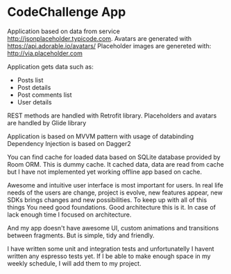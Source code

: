 CodeChallenge App
=============================


Application based on data from service http://jsonplaceholder.typicode.com.
Avatars are generated with https://api.adorable.io/avatars/
Placeholder images are genereted with: http://via.placeholder.com

Application gets data such as:
- Posts list
- Post details
- Post comments list
- User details

REST methods are handled with Retrofit library.
Placeholders and avatars are handled by Glide library

Application is based on MVVM pattern with usage of databinding
Dependency Injection is based on Dagger2

You can find cache for loaded data based on SQLite database provided by Room ORM. This is dummy cache. It cached data, data are read from cache but I have not implemented yet working offline app based on cache.

Awesome and intuitive user interface is most important for users.
In real life needs of the users are change, project is evolve, new features appear, new SDKs brings changes and new possibilities. 
To keep up with all of this things You need good foundations. Good architecture this is it. 
In case of lack enough time I focused on architecture. 
           
And my app doesn't have awesome UI, custom animations and transitions between fragments. But is simple, tidy and friendly. 


I have written some unit and integration tests and unfortunatelly I havent written any espresso tests yet. If I be able to make enough space in my weekly schedule, I will add them to my project. 
